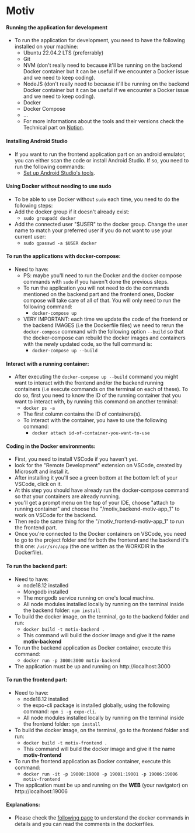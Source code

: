 # Motiv

#### Running the application for development
* To run the application for development, you need to have the following installed on your machine:
    * Ubuntu 22.04.2 LTS (preferrably)
    * Git
    * NVM (don't really need to because it'll be running on the backend Docker container but it can be useful if we encounter a Docker issue and we need to keep coding).
    * NodeJS (don't really need to because it'll be running on the backend Docker container but it can be useful if we encounter a Docker issue and we need to keep coding).
    * Docker
    * Docker Compose
    * ...
    * For more informations about the tools and their versions check the Technical part on [Notion](https://www.notion.so/Technical-b0b079be97bd4ef183235744489eccd1).

#### Installing Android Studio
* If you want to run the frontend application part on an android emulator, you can either scan the code or install Android Studio. If so, you need to run the following commands:
    * [Set up Android Studio's tools](https://docs.expo.dev/workflow/android-studio-emulator/).

#### Using Docker without needing to use sudo
* To be able to use Docker without `sudo` each time, you need to do the following steps:
* Add the docker group if it doesn't already exist:
    * ```sudo groupadd docker```
* Add the connected user "$USER" to the docker group. Change the user name to match your preferred user if you do not want to use your current user:
    * ```sudo gpasswd -a $USER docker```

#### To run the applications with docker-compose:
* Need to have:
    * PS: maybe you'll need to run the Docker and the docker compose commands with `sudo` if you haven't done the previous steps.
    * To run the application you will not need to do the commands mentioned on the backend part and the frontend ones, Docker compose will take care of all of that. You will only need to run the following command:
        * ```docker-compose up```
    * VERY IMPORTANT: each time we update the code of the frontend or the backend IMAGES (i.e the Dockerfile files) we need to rerun the `docker-compose` command with the following option `--build` so that the docker-compose can rebuild the docker images and containers with the newly updated code, so the full command is:
        * ```docker-compose up --build```

#### Interact with a running container:
* After executing the ```docker-compose up --build``` command you might want to interact with the frontend and/or the backend running containers (i.e execute commands on the terminal on each of these). To do so, first you need to know the ID of the running container that you want to interact with, by running this command on another terminal:
    * ```docker ps -a```
    * The first column contains the ID of containers(s).
    * To interact with the container, you have to use the following command:
        * ```docker attach id-of-container-you-want-to-use```

#### Coding in the Docker environments:
* First, you need to install VSCode if you haven't yet.
* look for the "Remote Development" extension on VSCode, created by Microsoft and install it.
* After installing it you'll see a green bottom at the bottom left of your VSCode, click on it.
* At this step you should have already run the docker-compose command so that your containers are already running.
* you'll get a prompt menu on the top of your IDE, choose "attach to running container" and choose the "/motiv_backend-motiv-app_1" to work on VSCode for the backend.
* Then redo the same thing for the "/motiv_frontend-motiv-app_1" to run the frontend part.
* Once you're connected to the Docker containers on VSCode, you need to go to the project folder and for both the frontend and the backend it's this one: `/usr/src/app` (the one written as the WORKDIR in the Dockerfile).

#### To run the backend part:
* Need to have:
    * node18.12 installed
    * Mongodb installed
    * The mongodb service running on one's local machine.
    * All node modules installed locally by running on the terminal inside the backend folder: `npm install`
* To build the docker image, on the terminal, go to the backend folder and run:
    * ```docker build -t motiv-backend .```
    * This command will build the docker image and give it the name **motiv-backend**
* To run the backend application as Docker container, execute this command:
    * ```docker run -p 3000:3000 motiv-backend```
* The application must be up and running on http://localhost:3000


#### To run the frontend part:
* Need to have:
    * node18.12 installed
    * the expo-cli package is installed globally, using the following command: `npm i -g expo-cli`.
    * All node modules installed locally by running on the terminal inside the frontend folder: `npm install`
* To build the docker image, on the terminal, go to the frontend folder and run:
    * ```docker build -t motiv-frontend .```
    * This command will build the docker image and give it the name **motiv-frontend**
* To run the frontend application as Docker container, execute this command:
    * ```docker run -it -p 19000:19000 -p 19001:19001 -p 19006:19006 motiv-frontend```
* The application must be up and running on the **WEB** (your navigator) on http://localhost:19006



#### Explanations:
* Please check the [following page](Explanations.md) to understand the docker commands in details and you can read the comments in the dockerfiles.
